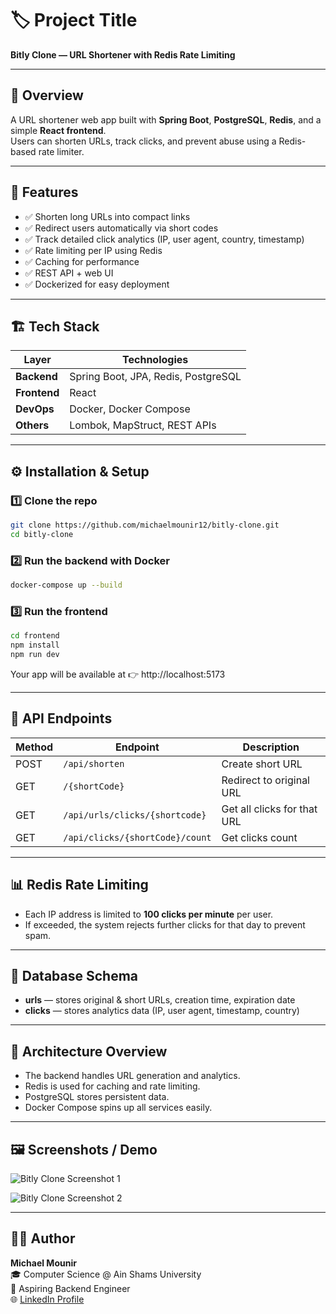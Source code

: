 # 🏷️ Project Title
**Bitly Clone — URL Shortener with Redis Rate Limiting**

---

## 📖 Overview
A URL shortener web app built with **Spring Boot**, **PostgreSQL**, **Redis**, and a simple **React frontend**.  
Users can shorten URLs, track clicks, and prevent abuse using a Redis-based rate limiter.

---

## 🚀 Features
- ✅ Shorten long URLs into compact links  
- ✅ Redirect users automatically via short codes  
- ✅ Track detailed click analytics (IP, user agent, country, timestamp)  
- ✅ Rate limiting per IP using Redis  
- ✅ Caching for performance  
- ✅ REST API + web UI  
- ✅ Dockerized for easy deployment  

---

## 🏗️ Tech Stack
| Layer | Technologies |
|-------|---------------|
| **Backend** | Spring Boot, JPA, Redis, PostgreSQL |
| **Frontend** | React |
| **DevOps** | Docker, Docker Compose |
| **Others** | Lombok, MapStruct, REST APIs |

---

## ⚙️ Installation & Setup

### 1️⃣ Clone the repo
```bash
git clone https://github.com/michaelmounir12/bitly-clone.git
cd bitly-clone
```

### 2️⃣ Run the backend with Docker
```bash
docker-compose up --build
```

### 3️⃣ Run the frontend
```bash
cd frontend
npm install
npm run dev
```

Your app will be available at 👉 http://localhost:5173

---

## 🧩 API Endpoints
| Method | Endpoint | Description |
|--------|----------|-------------|
| POST | `/api/shorten` | Create short URL |
| GET | `/{shortCode}` | Redirect to original URL |
| GET | `/api/urls/clicks/{shortcode}` | Get all clicks for that URL |
| GET | `/api/clicks/{shortCode}/count` | Get clicks count |

---

## 📊 Redis Rate Limiting
- Each IP address is limited to **100 clicks per minute** per user.
- If exceeded, the system rejects further clicks for that day to prevent spam.

---

## 💾 Database Schema
- **urls** — stores original & short URLs, creation time, expiration date
- **clicks** — stores analytics data (IP, user agent, timestamp, country)

---

## 🧠 Architecture Overview
- The backend handles URL generation and analytics.
- Redis is used for caching and rate limiting.
- PostgreSQL stores persistent data.
- Docker Compose spins up all services easily.

---

## 🖼️ Screenshots / Demo

![Bitly Clone Screenshot 1](https://github.com/user-attachments/assets/537b9c08-eb7a-4e4e-bc95-6a082547c384)

![Bitly Clone Screenshot 2](https://github.com/user-attachments/assets/43de3b1f-b542-4502-9dd4-d558fad6f1b0)

---

## 🧑‍💻 Author
**Michael Mounir**  
🎓 Computer Science @ Ain Shams University  
💼 Aspiring Backend Engineer  
🌐 [LinkedIn Profile](https://www.linkedin.com/in/michael-william-073092252/)
